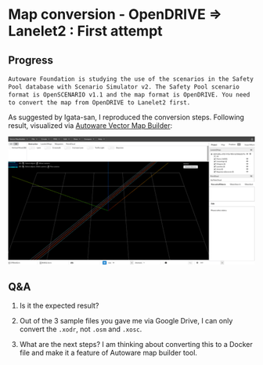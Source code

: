 # Map conversion - OpenDRIVE => Lanelet2 : First attempt

## Progress

```
Autoware Foundation is studying the use of the scenarios in the Safety Pool database with Scenario Simulator v2. The Safety Pool scenario format is OpenSCENARIO v1.1 and the map format is OpenDRIVE. You need to convert the map from OpenDRIVE to Lanelet2 first.
```

As suggested by Igata-san, I reproduced the conversion steps. Following result, visualized via [Autoware Vector Map Builder](https://tools.tier4.jp/):

![](./assets/result.png)

## Q&A

1. Is it the expected result?

2. Out of the 3 sample files you gave me via Google Drive, I can only convert the `.xodr`, not `.osm` and `.xosc`.

3. What are the next steps? I am thinking about converting this to a Docker file and make it a feature of Autoware map builder tool.